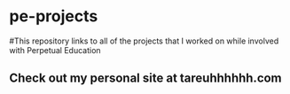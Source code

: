 # pe-projects

#This repository links to all of the projects that I worked on while involved with Perpetual Education

## Check out my personal site at tareuhhhhhh.com
